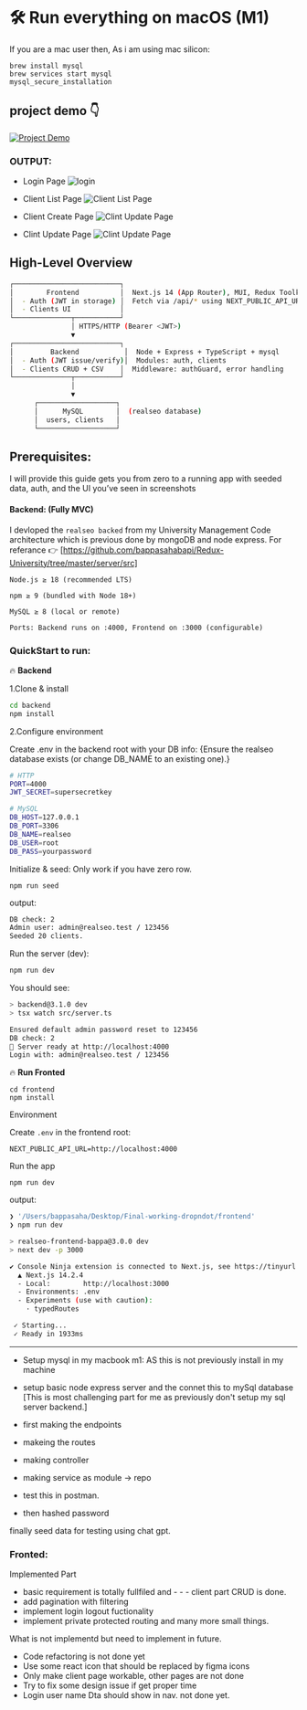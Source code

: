 # 🛠️ Run everything on macOS (M1)

If you are a mac user then, As i am using mac silicon:

    brew install mysql
    brew services start mysql
    mysql_secure_installation

## project demo 👇

[![Project Demo](./Client.png)](https://drive.google.com/file/d/1rnTSwXaMJVJT8x5Y8fyO9qTo88Tnt9rH/view?usp=sharing)

### OUTPUT:

- Login Page
  ![login](./login.png)

- Client List Page
  ![Client List Page](./Client.png)

- Client Create Page
  ![Clint  Update Page](./form.png)

- Clint Update Page
  ![Clint  Update Page](./update.png)

## High-Level Overview

```bash
┌──────────────────────────┐
│        Frontend          │  Next.js 14 (App Router), MUI, Redux Toolkit
│  - Auth (JWT in storage) │  Fetch via /api/* using NEXT_PUBLIC_API_URL
│  - Clients UI            │
└──────────────┬───────────┘
               │ HTTPS/HTTP (Bearer <JWT>)
               ▼
┌──────────────────────────┐
│         Backend           │  Node + Express + TypeScript + mysql
│  - Auth (JWT issue/verify)│  Modules: auth, clients
│  - Clients CRUD + CSV    │  Middleware: authGuard, error handling
└──────────────┬───────────┘
               │
               ▼
      ┌───────────────────┐
      │      MySQL        │  (realseo database)
      │  users, clients   │
      └───────────────────┘


```

## Prerequisites:

I will provide this guide gets you from zero to a running app with seeded data, auth, and the UI you’ve seen in screenshots

#### Backend: (Fully MVC)

I devloped the `realseo backed` from my University Management Code architecture
which is previous done by mongoDB and node express.
For referance 👉 [https://github.com/bappasahabapi/Redux-University/tree/master/server/src]

    Node.js ≥ 18 (recommended LTS)

    npm ≥ 9 (bundled with Node 18+)

    MySQL ≥ 8 (local or remote)

    Ports: Backend runs on :4000, Frontend on :3000 (configurable)

### QuickStart to run:

🔥 **Backend**

1.Clone & install

```bash
cd backend
npm install
```

2.Configure environment

Create .env in the backend root with your DB info: {Ensure the realseo database exists (or change DB_NAME to an existing one).}

```bash
# HTTP
PORT=4000
JWT_SECRET=supersecretkey

# MySQL
DB_HOST=127.0.0.1
DB_PORT=3306
DB_NAME=realseo
DB_USER=root
DB_PASS=yourpassword

```

Initialize & seed: Only work if you have zero row.

    npm run seed

output:

```bash
DB check: 2
Admin user: admin@realseo.test / 123456
Seeded 20 clients.
```

Run the server (dev):

```bash
npm run dev

```

You should see:

```bash
> backend@3.1.0 dev
> tsx watch src/server.ts

Ensured default admin password reset to 123456
DB check: 2
🚀 Server ready at http://localhost:4000
Login with: admin@realseo.test / 123456


```

🔥 **Run Fronted**

    cd frontend
    npm install

Environment

Create `.env` in the frontend root:

    NEXT_PUBLIC_API_URL=http://localhost:4000

Run the app

    npm run dev

output:

```bash
❯ '/Users/bappasaha/Desktop/Final-working-dropndot/frontend'
❯ npm run dev

> realseo-frontend-bappa@3.0.0 dev
> next dev -p 3000

✔ Console Ninja extension is connected to Next.js, see https://tinyurl.com/2vt8jxzw
  ▲ Next.js 14.2.4
  - Local:        http://localhost:3000
  - Environments: .env
  - Experiments (use with caution):
    · typedRoutes

 ✓ Starting...
 ✓ Ready in 1933ms

```

---

- Setup mysql in my macbook m1: AS this is not previously install in my machine
- setup basic node express server and the connet this to mySql database [This is most challenging part for me as previously don't setup my sql server backend.]

- first making the endpoints
- makeing the routes
- making controller
- making service as module -> repo
- test this in postman.

- then hashed password

finally seed data for testing using chat gpt.

### Fronted:

Implemented Part

- basic requirement is totally fullfiled and - - - client part CRUD is done.
- add pagination with filtering
- implement login logout fuctionality
- implement private protected routing
  and many more small things.

What is not implementd but need to implement in future.

- Code refactoring is not done yet
- Use some react icon that should be replaced by figma icons
- Only make client page workable, other pages are not done
- Try to fix some design issue if get proper time
- Login user name Dta should show in nav. not done yet.
